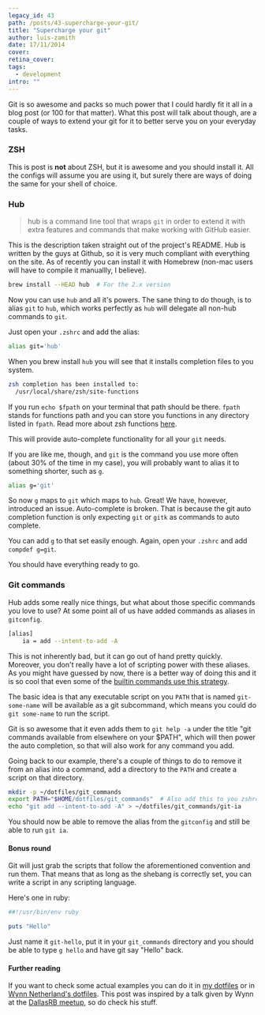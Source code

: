 ```yaml
---
legacy_id: 43
path: /posts/43-supercharge-your-git/
title: "Supercharge your git"
author: luis-zamith
date: 17/11/2014
cover: 
retina_cover: 
tags:
  - development
intro: ""
---
```



Git is so awesome and packs so much power that I could hardly fit it all in a
blog post (or 100 for that matter). What this post will talk about though, are a
couple of ways to extend your git for it to better serve you on your everyday
tasks.

### ZSH

This is post is **not** about ZSH, but it is awesome and you should install it. All
the configs will assume you are using it, but surely there are ways of doing the
same for your shell of choice.

### Hub

> hub is a command line tool that wraps `git` in order to extend it with extra
> features and commands that make working with GitHub easier.

This is the description taken straight out of the project's README. Hub is
written by the guys at Github, so it is very much compliant with everything on
the site. As of recently you can install it with Homebrew (non-mac users will
have to compile it manuallly, I believe).

```bash
brew install --HEAD hub  # For the 2.x version
```

Now you can use `hub` and all it's powers. The sane thing to do though, is to
alias `git` to `hub`, which works perfectly as `hub` will delegate all non-hub
commands to `git`.

Just open your `.zshrc` and add the alias:

```bash
alias git='hub'
```

When you brew install `hub` you will see that it installs completion files to
you system.

```bash
zsh completion has been installed to:
  /usr/local/share/zsh/site-functions
```

If you run `echo $fpath` on your terminal that path should be there. `fpath`
stands for functions path and you can store you functions in any directory
listed in `fpath`. Read more about zsh functions
[here](https://zsh.sourceforge.net/Doc/Release/Functions.html).

This will provide auto-complete functionality for all your `git` needs.

If you are like me, though, and `git` is the command you use more often (about
30% of the time in my case), you will probably want to alias it to something
shorter, such as `g`.

```bash
alias g='git'
```

So now `g` maps to `git` which maps to `hub`. Great! We have, however,
introduced an issue. Auto-complete is broken. That is because the git auto
completion function is only expecting `git` or `gitk` as commands to auto
complete.

You can add `g` to that set easily enough. Again, open your `.zshrc` and add
`compdef g=git`.

You should have everything ready to go.

### Git commands

Hub adds some really nice things, but what about those specific commands you
love to use? At some point all of us have added commands as aliases in
`gitconfig`.

```bash
[alias]
    ia = add --intent-to-add -A
```

This is not inherently bad, but it can go out of hand pretty quickly. Moreover,
you don't really have a lot of scripting power with these aliases. As you might
have guessed by now, there is a better way of doing this and it is so cool that
even some of the [builtin commands use this strategy](https://github.com/git/git/blob/master/git-bisect.sh).

The basic idea is that any executable script on you `PATH` that is named
`git-some-name` will be available as a git subcommand, which means you could do
`git some-name` to run the script.

Git is so awesome that it even adds them to `git help -a` under the title "git
commands available from elsewhere on your $PATH", which will then power the auto
completion, so that will also work for any command you add.

Going back to our example, there's a couple of things to do to remove it from an
alias into a command, add a directory to the `PATH` and create a script on that
directory.

```bash
mkdir -p ~/dotfiles/git_commands
export PATH="$HOME/dotfiles/git_commands"  # Also add this to you zshrc, to persist it
echo "git add --intent-to-add -A" > ~/dotfiles/git_commands/git-ia
```

You should now be able to remove the alias from the `gitconfig` and still be able
to run `git ia`.

#### Bonus round

Git will just grab the scripts that follow the aforementioned convention and run
them. That means that as long as the shebang is correctly set, you can write a
script in any scripting language.

Here's one in ruby:

```ruby
##!/usr/bin/env ruby

puts "Hello"
```

Just name it `git-hello`, put it in your `git_commands` directory and you should
be able to type `g hello` and have git say "Hello" back.

#### Further reading

If you want to check some actual examples you can do it in [my dotfiles](https://github.com/zamith/dotfiles/tree/master/git_plugins)
or in [Wynn Netherland's dotfiles](https://github.com/pengwynn/dotfiles/tree/master/bin).
This post was inspired by a talk given by Wynn at the [DallasRB meetup](https://www.dallasrb.org/),
so do check his stuff.

